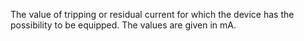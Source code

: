 ﻿The value of tripping or residual current for which the device has the possibility to be equipped. The values are given in mA.
